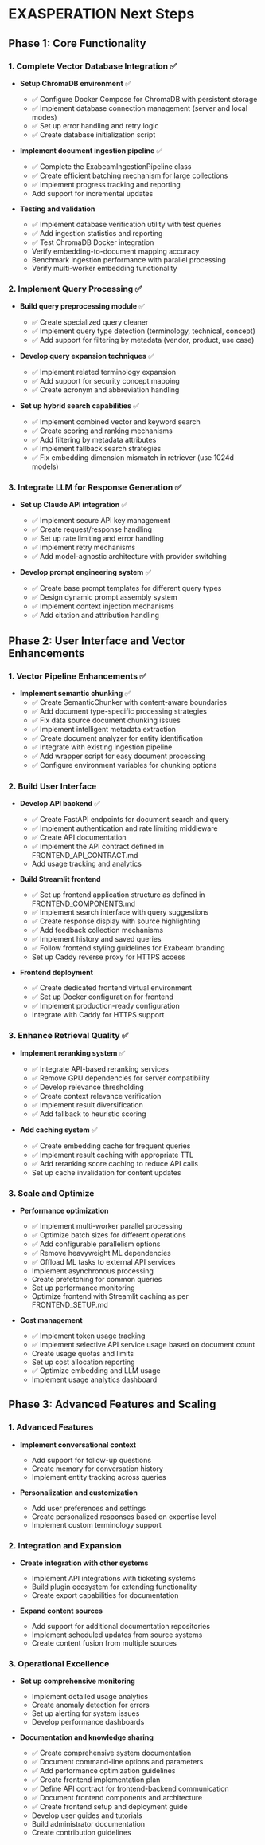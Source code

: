# EXASPERATION Next Steps

## Phase 1: Core Functionality

### 1. Complete Vector Database Integration ✅
- **Setup ChromaDB environment** ✅
  - ✅ Configure Docker Compose for ChromaDB with persistent storage
  - ✅ Implement database connection management (server and local modes)
  - ✅ Set up error handling and retry logic
  - ✅ Create database initialization script

- **Implement document ingestion pipeline** ✅
  - ✅ Complete the ExabeamIngestionPipeline class
  - ✅ Create efficient batching mechanism for large collections
  - ✅ Implement progress tracking and reporting
  - Add support for incremental updates

- **Testing and validation**
  - ✅ Implement database verification utility with test queries
  - ✅ Add ingestion statistics and reporting 
  - ✅ Test ChromaDB Docker integration
  - Verify embedding-to-document mapping accuracy
  - Benchmark ingestion performance with parallel processing
  - Verify multi-worker embedding functionality

### 2. Implement Query Processing ✅

- **Build query preprocessing module** ✅
  - ✅ Create specialized query cleaner
  - ✅ Implement query type detection (terminology, technical, concept)
  - ✅ Add support for filtering by metadata (vendor, product, use case)

- **Develop query expansion techniques** ✅
  - ✅ Implement related terminology expansion
  - ✅ Add support for security concept mapping
  - ✅ Create acronym and abbreviation handling

- **Set up hybrid search capabilities** ✅
  - ✅ Implement combined vector and keyword search
  - ✅ Create scoring and ranking mechanisms
  - ✅ Add filtering by metadata attributes
  - ✅ Implement fallback search strategies
  - ✅ Fix embedding dimension mismatch in retriever (use 1024d models)

### 3. Integrate LLM for Response Generation ✅

- **Set up Claude API integration** ✅
  - ✅ Implement secure API key management
  - ✅ Create request/response handling
  - ✅ Set up rate limiting and error handling
  - ✅ Implement retry mechanisms
  - ✅ Add model-agnostic architecture with provider switching

- **Develop prompt engineering system** ✅
  - ✅ Create base prompt templates for different query types
  - ✅ Design dynamic prompt assembly system
  - ✅ Implement context injection mechanisms
  - ✅ Add citation and attribution handling

## Phase 2: User Interface and Vector Enhancements

### 1. Vector Pipeline Enhancements ✅

- **Implement semantic chunking** ✅
  - ✅ Create SemanticChunker with content-aware boundaries
  - ✅ Add document type-specific processing strategies
  - ✅ Fix data source document chunking issues
  - ✅ Implement intelligent metadata extraction
  - ✅ Create document analyzer for entity identification
  - ✅ Integrate with existing ingestion pipeline
  - ✅ Add wrapper script for easy document processing
  - ✅ Configure environment variables for chunking options

### 2. Build User Interface

- **Develop API backend** ✅
  - ✅ Create FastAPI endpoints for document search and query
  - ✅ Implement authentication and rate limiting middleware
  - ✅ Create API documentation
  - ✅ Implement the API contract defined in FRONTEND_API_CONTRACT.md
  - Add usage tracking and analytics

- **Build Streamlit frontend**
  - ✅ Set up frontend application structure as defined in FRONTEND_COMPONENTS.md
  - ✅ Implement search interface with query suggestions
  - ✅ Create response display with source highlighting
  - ✅ Add feedback collection mechanisms
  - ✅ Implement history and saved queries
  - ✅ Follow frontend styling guidelines for Exabeam branding
  - Set up Caddy reverse proxy for HTTPS access

- **Frontend deployment**
  - ✅ Create dedicated frontend virtual environment
  - ✅ Set up Docker configuration for frontend
  - ✅ Implement production-ready configuration
  - Integrate with Caddy for HTTPS support

### 3. Enhance Retrieval Quality ✅

- **Implement reranking system** ✅
  - ✅ Integrate API-based reranking services
  - ✅ Remove GPU dependencies for server compatibility
  - ✅ Develop relevance thresholding
  - ✅ Create context relevance verification
  - ✅ Implement result diversification
  - ✅ Add fallback to heuristic scoring

- **Add caching system** ✅
  - ✅ Create embedding cache for frequent queries
  - ✅ Implement result caching with appropriate TTL
  - ✅ Add reranking score caching to reduce API calls
  - Set up cache invalidation for content updates

### 3. Scale and Optimize

- **Performance optimization**
  - ✅ Implement multi-worker parallel processing
  - ✅ Optimize batch sizes for different operations
  - ✅ Add configurable parallelism options
  - ✅ Remove heavyweight ML dependencies
  - ✅ Offload ML tasks to external API services
  - Implement asynchronous processing
  - Create prefetching for common queries
  - Set up performance monitoring
  - Optimize frontend with Streamlit caching as per FRONTEND_SETUP.md

- **Cost management**
  - ✅ Implement token usage tracking
  - ✅ Implement selective API service usage based on document count
  - Create usage quotas and limits
  - Set up cost allocation reporting
  - ✅ Optimize embedding and LLM usage
  - Implement usage analytics dashboard

## Phase 3: Advanced Features and Scaling

### 1. Advanced Features

- **Implement conversational context**
  - Add support for follow-up questions
  - Create memory for conversation history
  - Implement entity tracking across queries

- **Personalization and customization**
  - Add user preferences and settings
  - Create personalized responses based on expertise level
  - Implement custom terminology support

### 2. Integration and Expansion

- **Create integration with other systems**
  - Implement API integrations with ticketing systems
  - Build plugin ecosystem for extending functionality
  - Create export capabilities for documentation

- **Expand content sources**
  - Add support for additional documentation repositories
  - Implement scheduled updates from source systems
  - Create content fusion from multiple sources

### 3. Operational Excellence

- **Set up comprehensive monitoring**
  - Implement detailed usage analytics
  - Create anomaly detection for errors
  - Set up alerting for system issues
  - Develop performance dashboards

- **Documentation and knowledge sharing**
  - ✅ Create comprehensive system documentation
  - ✅ Document command-line options and parameters
  - ✅ Add performance optimization guidelines
  - ✅ Create frontend implementation plan
  - ✅ Define API contract for frontend-backend communication
  - ✅ Document frontend components and architecture
  - ✅ Create frontend setup and deployment guide
  - Develop user guides and tutorials
  - Build administrator documentation
  - Create contribution guidelines